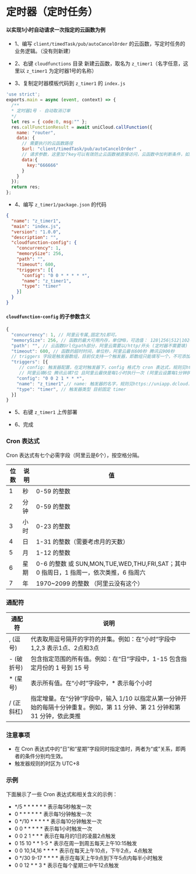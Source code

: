 # 定时器（定时任务）
 
#### 以实现1小时自动请求一次指定的云函数为例

- 1、编写 `client/timedTask/pub/autoCancelOrder` 的云函数，写定时任务的业务逻辑。（没有则新建）

- 2、右键 `cloudfunctions` 目录 新建云函数，取名为 `z_timer1`（名字任意，这里以 `z_timer1` 为定时器1号的名称）

- 3、复制定时器模板代码到 `z_timer1` 的 `index.js`

```js
'use strict';
exports.main = async (event, context) => {
  /**
  * 定时器1号 - 自动取消订单
  */
  let res = { code:0, msg:"" };
  res.callFunctionResult = await uniCloud.callFunction({
    name: "router",
    data: {
      // 需要执行的云函数路径
      $url: "client/timedTask/pub/autoCancelOrder" , 
      // 请求参数，这里加个key可以有效防止云函数被直接访问，云函数中加判断条件，如果key不是666666，则不运行。
      data:{
        key:"666666"
      }
    }
  });
  return res;
};

```

- 4、编写 `z_timer1/package.json` 的代码

```json
{
  "name": "z_timer1",
  "main": "index.js",
  "version": "1.0.0",
  "description": "",
  "cloudfunction-config": {
    "concurrency": 1,
    "memorySize": 256,
    "path": "",
    "timeout": 600,
    "triggers": [{
      "config": "0 0 * * * * *",
      "name": "z_timer1",
      "type": "timer"
    }]
  }
}

```

#### `cloudfunction-config` 的子参数含义
```js
{
  "concurrency": 1, // 阿里云专属,固定为1即可。
  "memorySize": 256, // 函数的最大可用内存，单位MB，可选值： 128|256|512|1024|2048，默认值256 （想省钱就填128）
  "path": "", // 云函数Url化path部分，阿里云需要以/http/开头 (定时器不需要填)
  "timeout": 600, // 函数的超时时间，单位秒，阿里云最长600秒 腾讯云900秒
  // triggers 字段是触发器数组，目前仅支持一个触发器，即数组只能填写一个，不可添加多个
  "triggers": [{
     // config: 触发器配置，在定时触发器下，config 格式为 cron 表达式，规则见https://uniapp.dcloud.net.cn/uniCloud/trigger。使用阿里云时会自动忽略最后一位，即代表年份的一位在阿里云不生效
     // 阿里云填6位 腾讯云填7位 且阿里云最快是每1小时执行一次 (阿里云设置每1分钟执行一次会报错)
    "config": "0 0 2 1 * * *", 
    "name": "z_timer1",// name: 触发器的名字，规则见https://uniapp.dcloud.net.cn/uniCloud/trigger，name不对阿里云生效
    "type": "timer", // 触发器类型 目前固定 timer
  }]
}
```

- 5、右键 `z_timer1` 上传部署

- 6、完成

### Cron 表达式

Cron 表达式有七个必需字段（阿里云是6个），按空格分隔。

| 位数   | 说明    | 值    | 
|--------|---------|---------|
| 1      | 秒      |  0-59 的整数  |
| 2      | 分钟 | 0-59 的整数 |
| 3      | 小时 | 0-23 的整数 |
| 4      | 日 | 1-31 的整数（需要考虑月的天数） |
| 5      | 月 | 1-12 的整数 |
| 6      | 星期 | 0-6 的整数 或 SUN,MON,TUE,WED,THU,FRI,SAT；其中 0 指周日，1 指周一，依次类推，6 指周六 |
| 7      | 年 | 1970~2099 的整数 （阿里云没有这个） |

### 通配符

| 通配符   | 说明    |
|--------|---------|
| , (逗号)     | 代表取用逗号隔开的字符的并集。例如：在“小时”字段中 1,2,3 表示1点、2点和3点      |
| - (破折号)     | 包含指定范围的所有值。例如：在“日”字段中，1-15 包含指定月份的 1 号到 15 号      |
| * (星号)     | 表示所有值。在“小时”字段中，* 表示每个小时      |
| / (正斜杠)     | 指定增量。在“分钟”字段中，输入 1/10 以指定从第一分钟开始的每隔十分钟重复。例如，第 11 分钟、第 21 分钟和第 31 分钟，依此类推      |

### 注意事项
* 在 Cron 表达式中的“日”和“星期”字段同时指定值时，两者为“或”关系，即两者的条件分别均生效。
* 触发器规则的时区为 UTC+8

### 示例
下面展示了一些 Cron 表达式和相关含义的示例：
* */5 * * * * * * 表示每5秒触发一次
* 0 * * * * * * 表示每1分钟触发一次
* 0 */10 * * * * * 表示每10分钟触发一次
* 0 0 * * * * * 表示每1小时触发一次
* 0 0 2 1 * * * 表示在每月的1日的凌晨2点触发
* 0 15 10 * * 1-5 * 表示在周一到周五每天上午10:15触发
* 0 0 10,14,16 * * * * 表示在每天上午10点，下午2点，4点触发
* 0 */30 9-17 * * * * 表示在每天上午9点到下午5点内每半小时触发
* 0 0 12 * * 3 * 表示在每个星期三中午12点触发